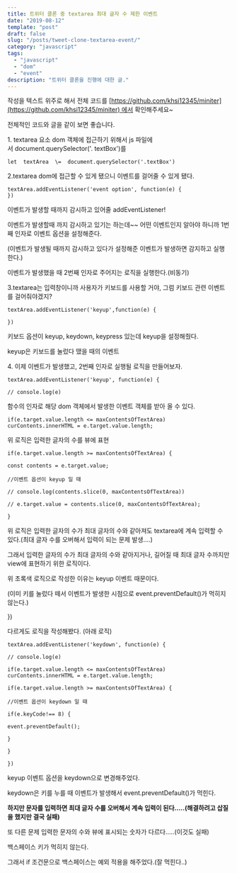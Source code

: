 ```yaml
---
title: 트위터 클론 중 textarea 최대 글자 수 제한 이벤트
date: "2019-08-12"
template: "post"
draft: false
slug: "/posts/tweet-clone-textarea-event/"
category: "javascript"
tags:
  - "javascript"
  - "dom"
  - "event"
description: "트위터 클론을 진행에 대한 글."
---
```


작성을 텍스트 위주로 해서 전체 코드를 [https://github.com/khsi12345/miniter](https://github.com/khsi12345/miniter) 에서 확인해주세요~

전체적인 코드와 글을 같이 보면 좋습니다.

1\. textarea 요소 dom 객체에 접근하기 위해서 js 파일에서 document.querySelector('. textBox')를

```
let  textArea  \=  document.querySelector('.textBox')
```

2.textarea dom에 접근할 수 있게 됐으니 이벤트를 걸어줄 수 있게 됐다.

```
textArea.addEventListener('event option', function(e) {
})
```

이벤트가 발생할 때까지 감시하고 있어줄 addEventListener!

이벤트가 발생할때 까지 감시하고 있기는 하는데~~ 어떤 이벤트인지 알아야 하니까 1번째 인자로 이벤트 옵션을 설정해준다.

(이벤트가 발생될 때까지 감시하고 있다가 설정해준 이벤트가 발생하면 감지하고 실행한다.)

이벤트가 발생했을 때 2번째 인자로 주어지는 로직을 실행한다.(비동기)

3.textarea는 입력창이니까 사용자가 키보드를 사용할 거야, 그럼 키보드 관련 이벤트를 걸어줘야겠지?

```
textArea.addEventListener('keyup',function(e) {

})
```

키보드 옵션이 keyup, keydown, keypress 있는데 keyup을 설정해줬다.

keyup은 키보드를 눌렀다 땠을 때의 이벤트

4\. 이제 이벤트가 발생했고, 2번째 인자로 실행될 로직을 만들어보자.

```
textArea.addEventListener('keyup', function(e) {

// console.log(e)
```

함수의 인자로 해당 dom 객체에서 발생한 이벤트 객체를 받아 올 수 있다.

```
if(e.target.value.length <= maxContentsOfTextArea) curContents.innerHTML = e.target.value.length;
```

위 로직은 입력한 글자의 수를 뷰에 표현

```
if(e.target.value.length >= maxContentsOfTextArea) {

const contents = e.target.value;

//이벤트 옵션이 keyup 일 때

// console.log(contents.slice(0, maxContentsOfTextArea))

// e.target.value = contents.slice(0, maxContentsOfTextArea);

}
```

위 로직은 입력한 글자의 수가 최대 글자의 수와 같아져도 textarea에 계속 입력할 수 있다.(최대 글자 수를 오버해서 입력이 되는 문제 발생....)

그래서 입력한 글자의 수가 최대 글자의 수와 같아지거나, 길어질 때 최대 글자 수까지만 view에 표현하기 위한 로직이다.

위 초록색 로직으로 작성한 이유는 keyup 이벤트 때문이다.

(이미 키를 눌렀다 떼서 이벤트가 발생한 시점으로 event.preventDefault()가 먹히지 않는다.)

})

다르게도 로직을 작성해봤다. (아래 로직)

```
textArea.addEventListener('keydown', function(e) {

// console.log(e)

if(e.target.value.length <= maxContentsOfTextArea) curContents.innerHTML = e.target.value.length;

if(e.target.value.length >= maxContentsOfTextArea) {

//이벤트 옵션이 keydown 일 때

if(e.keyCode!== 8) {

event.preventDefault();

}

}

})
```

keyup 이벤트 옵션을 keydown으로 변경해주었다.

keydown은 키를 누를 때 이벤트가 발생해서 event.preventDefault()가 먹힌다.

**하지만 문자를 입력하면 최대 글자 수를 오버해서 계속 입력이 된다.....(해결하려고 삽질을 했지만 결국 실패)**

또 다른 문제 입력한 문자의 수와 뷰에 표시되는 숫자가 다르다.....(이것도 실패)

백스페이스 키가 먹히지 않는다.

그래서 if 조건문으로 백스페이스는 예외 적용을 해주었다.(잘 먹힌다..)
